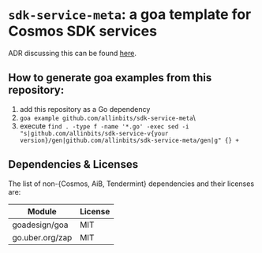# `sdk-service-meta`: a goa template for Cosmos SDK services

ADR discussing this can be found [here](https://www.notion.so/allinbits/1d64e8e0581642aa8007868daa2a07cb?v=0535625536664d6ebc0b081c73baed74&p=5a0372093297407dbda62db613e31e97).

## How to generate goa examples from this repository:

 1. add this repository as a Go dependency
 2. `goa example github.com/allinbits/sdk-service-meta`\
 3. execute `find . -type f -name '*.go' -exec sed -i "s|github.com/allinbits/sdk-service-v{your version}/gen|github.com/allinbits/sdk-service-meta/gen|g" {} +`


## Dependencies & Licenses

The list of non-{Cosmos, AiB, Tendermint} dependencies and their licenses are:

|Module   	                  |License          |
|---	                      |---  	        |
|goadesign/goa   	          |MIT   	        |
|go.uber.org/zap   	          |MIT           	|